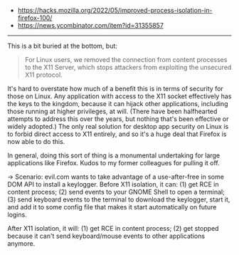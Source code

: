 
- https://hacks.mozilla.org/2022/05/improved-process-isolation-in-firefox-100/
- https://news.ycombinator.com/item?id=31355857

---

This is a bit buried at the bottom, but:

> For Linux users, we removed the connection from content processes to the X11 Server, which stops attackers from exploiting the unsecured X11 protocol.

It's hard to overstate how much of a benefit this is in terms of security for those on Linux. Any application with access to the X11 socket effectively has the keys to the kingdom, because it can hijack other applications, including those running at higher privileges, at will. (There have been halfhearted attempts to address this over the years, but nothing that's been effective or widely adopted.) The only real solution for desktop app security on Linux is to forbid direct access to X11 entirely, and so it's a huge deal that Firefox is now able to do this.

In general, doing this sort of thing is a monumental undertaking for large applications like Firefox. Kudos to my former colleagues for pulling it off.

->
Scenario: evil.com wants to take advantage of a use-after-free in some DOM API to install a keylogger.
Before X11 isolation, it can: (1) get RCE in content process; (2) send events to your GNOME Shell to open a terminal; (3) send keyboard events to the terminal to download the keylogger, start it, and add it to some config file that makes it start automatically on future logins.

After X11 isolation, it will: (1) get RCE in content process; (2) get stopped because it can't send keyboard/mouse events to other applications anymore.
